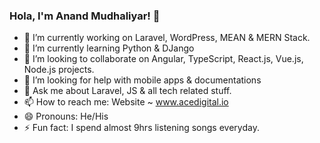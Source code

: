 ### Hola, I'm Anand Mudhaliyar! 👋

- 🔭 I’m currently working on Laravel, WordPress, MEAN & MERN Stack.
- 🌱 I’m currently learning Python & DJango
- 👯 I’m looking to collaborate on Angular, TypeScript, React.js, Vue.js, Node.js projects.
- 🤔 I’m looking for help with mobile apps & documentations
- 💬 Ask me about Laravel, JS & all tech related stuff.
- 📫 How to reach me: Website ~ www.acedigital.io
- 😄 Pronouns: He/His
- ⚡ Fun fact: I spend almost 9hrs listening songs everyday.
